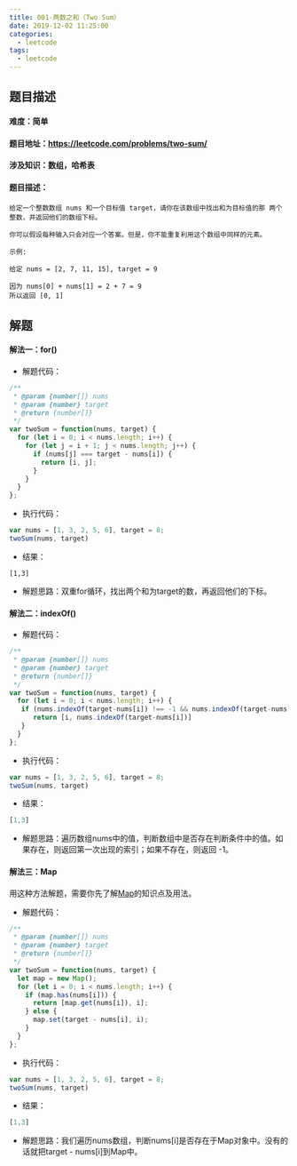 ```yaml
---
title: 001-两数之和（Two Sum）
date: 2019-12-02 11:25:00
categories: 
  - leetcode
tags: 
  - leetcode
---
```

## 题目描述

#### 难度：简单
#### 题目地址：https://leetcode.com/problems/two-sum/
#### 涉及知识：数组，哈希表
 <!--more-->
#### 题目描述：
```
给定一个整数数组 nums 和一个目标值 target，请你在该数组中找出和为目标值的那 两个 整数，并返回他们的数组下标。

你可以假设每种输入只会对应一个答案。但是，你不能重复利用这个数组中同样的元素。

示例:

给定 nums = [2, 7, 11, 15], target = 9

因为 nums[0] + nums[1] = 2 + 7 = 9
所以返回 [0, 1]
```

## 解题

#### 解法一：for()

* 解题代码：
```js
/**
 * @param {number[]} nums
 * @param {number} target
 * @return {number[]}
 */
var twoSum = function(nums, target) {
  for (let i = 0; i < nums.length; i++) {
    for (let j = i + 1; j < nums.length; j++) {
      if (nums[j] === target - nums[i]) {
        return [i, j];
      }
    }
  }
};
```

* 执行代码：
```js
var nums = [1, 3, 2, 5, 6], target = 8;
twoSum(nums, target)
```
* 结果：
```
[1,3]
```
* 解题思路：双重for循环，找出两个和为target的数，再返回他们的下标。

#### 解法二：indexOf()
* 解题代码：
```js
/**
 * @param {number[]} nums
 * @param {number} target
 * @return {number[]}
 */
var twoSum = function(nums, target) {
  for (let i = 0; i < nums.length; i++) {
   if (nums.indexOf(target-nums[i]) !== -1 && nums.indexOf(target-nums[i]) !== i) {
      return [i, nums.indexOf(target-nums[i])]
   }
  }
};

```
* 执行代码：
```js
var nums = [1, 3, 2, 5, 6], target = 8;
twoSum(nums, target)
```
* 结果：
```js
[1,3]
```
* 解题思路：遍历数组nums中的值，判断数组中是否存在判断条件中的值。如果存在，则返回第一次出现的索引；如果不存在，则返回 -1。

#### 解法三：Map
用这种方法解题，需要你先了解[Map](https://developer.mozilla.org/zh-CN/docs/Web/JavaScript/Reference/Global_Objects/Map)的知识点及用法。
* 解题代码：
```js
/**
 * @param {number[]} nums
 * @param {number} target
 * @return {number[]}
 */
var twoSum = function(nums, target) {
  let map = new Map();
  for (let i = 0; i < nums.length; i++) {
    if (map.has(nums[i])) {
      return [map.get(nums[i]), i];
    } else {
      map.set(target - nums[i], i);
    }
  }
};
```

* 执行代码：
```js
var nums = [1, 3, 2, 5, 6], target = 8;
twoSum(nums, target)
```

* 结果：
```js
[1,3]
```

* 解题思路：我们遍历nums数组，判断nums[i]是否存在于Map对象中。没有的话就把target - nums[i]到Map中。






